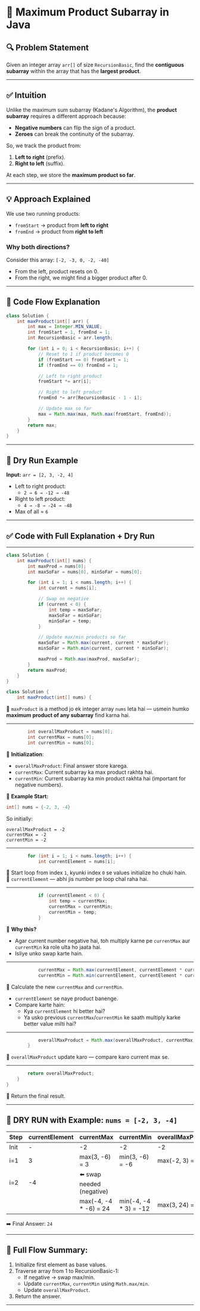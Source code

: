  
 
# 🚀 Maximum Product Subarray in Java

## 🔍 Problem Statement

Given an integer array `arr[]` of size `RecursionBasic`, find the **contiguous subarray** within the array that has the **largest product**.

---

## ✅ Intuition

Unlike the maximum sum subarray (Kadane's Algorithm), the **product subarray** requires a different approach because:
- **Negative numbers** can flip the sign of a product.
- **Zeroes** can break the continuity of the subarray.

So, we track the product from:
1. **Left to right** (prefix).
2. **Right to left** (suffix).

At each step, we store the **maximum product so far**.

---

## 💡 Approach Explained

We use two running products:

- `fromStart` → product from **left to right**  
- `fromEnd` → product from **right to left**

### Why both directions?

Consider this array: `[-2, -3, 0, -2, -40]`

- From the left, product resets on 0.
- From the right, we might find a bigger product after 0.

---

## 🔁 Code Flow Explanation

```java
class Solution {
    int maxProduct(int[] arr) {
        int max = Integer.MIN_VALUE;
        int fromStart = 1, fromEnd = 1;
        int RecursionBasic = arr.length;

        for (int i = 0; i < RecursionBasic; i++) {
            // Reset to 1 if product becomes 0
            if (fromStart == 0) fromStart = 1;
            if (fromEnd == 0) fromEnd = 1;

            // Left to right product
            fromStart *= arr[i];

            // Right to left product
            fromEnd *= arr[RecursionBasic - 1 - i];

            // Update max so far
            max = Math.max(max, Math.max(fromStart, fromEnd));
        }
        return max;
    }
}
```

---

## 🧠 Dry Run Example

**Input:** `arr = [2, 3, -2, 4]`

- Left to right product:
  - `2 → 6 → -12 → -48`
- Right to left product:
  - `4 → -8 → -24 → -48`
- Max of all = `6`

---
 
 

## ✅ Code with Full Explanation + Dry Run
---
```java
class Solution {
    int maxProduct(int[] nums) {
        int maxProd = nums[0];
        int maxSoFar = nums[0], minSoFar = nums[0];

        for (int i = 1; i < nums.length; i++) {
            int current = nums[i];

            // Swap on negative
            if (current < 0) {
                int temp = maxSoFar;
                maxSoFar = minSoFar;
                minSoFar = temp;
            }

            // Update max/min products so far
            maxSoFar = Math.max(current, current * maxSoFar);
            minSoFar = Math.min(current, current * minSoFar);

            maxProd = Math.max(maxProd, maxSoFar);
        }
        return maxProd;
    }
}

```

```java
class Solution {
    int maxProduct(int[] nums) {
```
🔹 `maxProduct` is a method jo ek integer array `nums` leta hai — usmein humko **maximum product of any subarray** find karna hai.

---

```java
        int overallMaxProduct = nums[0];
        int currentMax = nums[0];
        int currentMin = nums[0];
```

🔹 **Initialization**:  
- `overallMaxProduct`: Final answer store karega.
- `currentMax`: Current subarray ka max product rakhta hai.
- `currentMin`: Current subarray ka min product rakhta hai (important for negative numbers).

🌟 **Example Start:**

```java
int[] nums = {-2, 3, -4}
```

So initially:

```
overallMaxProduct = -2
currentMax = -2
currentMin = -2
```

---

```java
        for (int i = 1; i < nums.length; i++) {
            int currentElement = nums[i];
```

🔹 Start loop from index `1`, kyunki index `0` se values initialize ho chuki hain.  
🔹 `currentElement` — abhi jis number pe loop chal raha hai.

---

```java
            if (currentElement < 0) {
                int temp = currentMax;
                currentMax = currentMin;
                currentMin = temp;
            }
```

🔹 **Why this?**  
- Agar current number negative hai, toh multiply karne pe `currentMax` aur `currentMin` ka role ulta ho jaata hai.
- Isliye unko swap karte hain.

---

```java
            currentMax = Math.max(currentElement, currentElement * currentMax);
            currentMin = Math.min(currentElement, currentElement * currentMin);
```

🔹 Calculate the new `currentMax` and `currentMin`.

- `currentElement` se naye product banenge.
- Compare karte hain:
  - Kya `currentElement` hi better hai?
  - Ya usko previous `currentMax`/`currentMin` ke saath multiply karke better value milti hai?

---

```java
            overallMaxProduct = Math.max(overallMaxProduct, currentMax);
        }
```

🔹 `overallMaxProduct` update karo — compare karo current max se.

---

```java
        return overallMaxProduct;
    }
}
```

🔹 Return the final result.

---

## 🔁 DRY RUN with Example: `nums = [-2, 3, -4]`

| Step | currentElement | currentMax | currentMin | overallMaxProduct |
|------|----------------|------------|------------|-------------------|
| Init | -              | -2         | -2         | -2                |
| i=1  | 3              | max(3, -6) = 3 | min(3, -6) = -6 | max(-2, 3) = 3    |
| i=2  | -4             | ⬅️ swap needed (negative) |          |                   |
|      |                | max(-4, -4 * -6) = 24 | min(-4, -4 * 3) = -12 | max(3, 24) = 24 |

➡️ Final Answer: `24`

---

## 📌 Full Flow Summary:

1. Initialize first element as base values.
2. Traverse array from 1 to RecursionBasic-1:
   - If negative → swap max/min.
   - Update `currentMax`, `currentMin` using `Math.max/min`.
   - Update `overallMaxProduct`.
3. Return the answer.

---
 